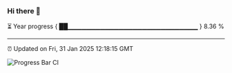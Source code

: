 ### Hi there 👋

⏳ Year progress { ██▁▁▁▁▁▁▁▁▁▁▁▁▁▁▁▁▁▁▁▁▁▁▁▁▁▁▁▁ } 8.36 %

---

⏰ Updated on Fri, 31 Jan 2025 12:18:15 GMT

![Progress Bar CI](https://github.com/Shyam-Makwana/GitHub-Actions-Demo/workflows/Progress%20Bar%20CI/badge.svg)
